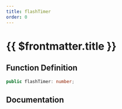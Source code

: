 ```yaml
---
title: flashTimer
order: 0
---
```


# {{ $frontmatter.title }}

## Function Definition

```ts
public flashTimer: number;
```

## Documentation

<!--@include: ./parts/flashTimer.md-->
